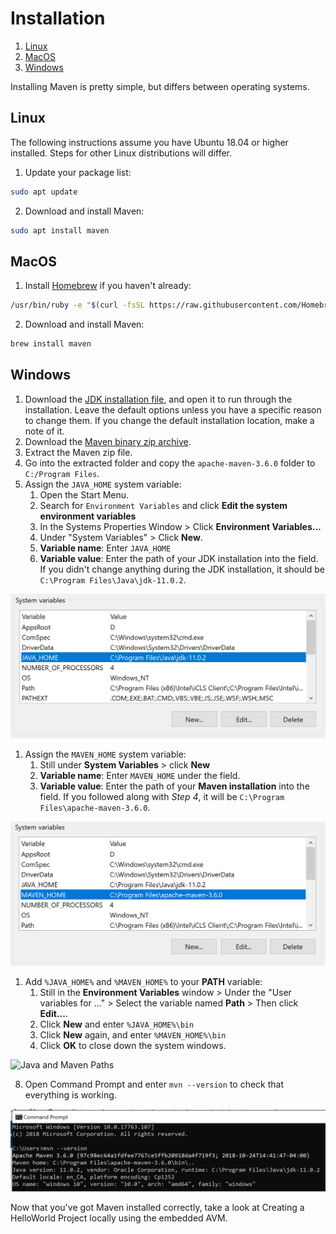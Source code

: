 # Installation

1. [Linux](#linux)
2. [MacOS](#macos)
3. [Windows](#windows)

Installing Maven is pretty simple, but differs between operating systems.

## Linux

The following instructions assume you have Ubuntu 18.04 or higher installed. Steps for other Linux distributions will differ.

1. Update your package list:

```bash
sudo apt update
```

2. Download and install Maven:

```bash
sudo apt install maven
```

## MacOS

1. Install [Homebrew](https://brew.sh/) if you haven't already:

```bash
/usr/bin/ruby -e "$(curl -fsSL https://raw.githubusercontent.com/Homebrew/install/master/install)"
```

2. Download and install Maven:

```bash
brew install maven
```

## Windows

1. Download the [JDK installation file](https://www.oracle.com/technetwork/java/javase/downloads/jdk11-downloads-5066655.html), and open it to run through the installation. Leave the default options unless you have a specific reason to change them. If you change the default installation location, make a note of it.
2. Download the [Maven binary zip archive](http://apache.mirror.colo-serv.net/maven/maven-3/3.6.0/binaries/apache-maven-3.6.0-bin.zip).
3. Extract the Maven zip file.
4. Go into the extracted folder and copy the `apache-maven-3.6.0` folder to `C:/Program Files`.
5. Assign the `JAVA_HOME` system variable:
   1. Open the Start Menu.
   2. Search for `Environment Variables` and click **Edit the system environment variables**
   3. In the Systems Properties Window > Click **Environment Variables...**
   4. Under "System Variables" >  Click **New**.
   5. **Variable name**: Enter `JAVA_HOME`
   6. **Variable value**: Enter the path of your JDK installation into the field. If you didn't change anything during the JDK installation, it should be `C:\Program Files\Java\jdk-11.0.2`.

![Java Home Variable](/aion-virtual-machine/maven-and-aion4j/images/java-home-variable.jpg)

1. Assign the `MAVEN_HOME` system variable:
   1. Still under **System Variables** > click **New**
   2. **Variable name**: Enter `MAVEN_HOME` under the  field.
   3. **Variable value**: Enter the path of your **Maven installation** into the field. If you followed along with _Step 4_, it will be `C:\Program Files\apache-maven-3.6.0`.

![Maven Home Variable](/aion-virtual-machine/maven-and-aion4j/images/maven-home-variable.jpg)

1. Add `%JAVA_HOME%` and `%MAVEN_HOME%` to your **PATH** variable:
   1. Still in the **Environment Variables** window > Under the "User variables for ..." > Select the variable named **Path** > Then click **Edit...**.
   2. Click **New** and enter `%JAVA_HOME%\bin`
   3. Click **New** again, and enter `%MAVEN_HOME%\bin`
   4. Click **OK** to close down the system windows.

![Java and Maven Paths](/aion-virtual-machine/images/java-and-maven-paths.jpg)

8. Open Command Prompt and enter `mvn --version` to check that everything is working.

![Command Prompt](aion-virtual-machine/maven-and-aion4j/images/command-prompt.jpg)

Now that you've got Maven installed correctly, take a look at Creating a HelloWorld Project locally using the embedded AVM.